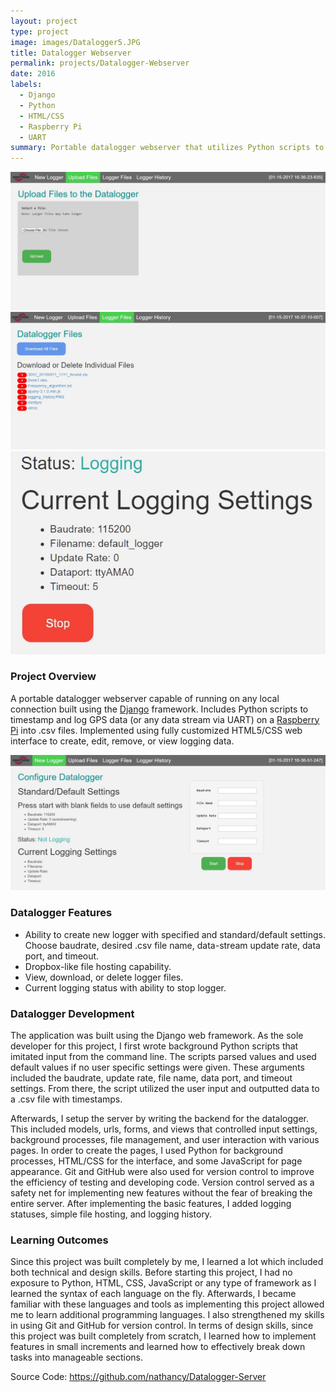 ```yaml
---
layout: project
type: project
image: images/Datalogger5.JPG
title: Datalogger Webserver 
permalink: projects/Datalogger-Webserver
date: 2016
labels:
  - Django 
  - Python 
  - HTML/CSS
  - Raspberry Pi
  - UART
summary: Portable datalogger webserver that utilizes Python scripts to timestamp and log GPS data via UART on a Raspberry Pi 3 into .csv files. 
---
```

<div class="ui small rounded images">
  <img class="ui image" src="../images/Datalogger2.JPG">
  <img class="ui image" src="../images/Datalogger3.JPG">
  <img class="ui image" src="../images/Datalogger4.JPG">
</div>

### Project Overview
A portable datalogger webserver capable of running on any local connection built using the [Django](https://www.djangoproject.com/) framework. Includes Python scripts to timestamp and log GPS data (or any data stream via UART) on a [Raspberry Pi](https://www.raspberrypi.org/) into .csv files. Implemented using fully customized HTML5/CSS web interface to create, edit, remove, or view logging data.

<img class="ui fluid image" src="../images/Datalogger1.JPG">

### Datalogger Features
* Ability to create new logger with specified and standard/default settings. Choose baudrate, desired .csv file name, data-stream update rate, data port, and timeout.
* Dropbox-like file hosting capability.
* View, download, or delete logger files.
* Current logging status with ability to stop logger.

### Datalogger Development
The application was built using the Django web framework. As the sole developer for this project, I first wrote background Python scripts that imitated input from the command line. The scripts parsed values and used default values if no user specific settings were given. These arguments included the baudrate, update rate, file name, data port, and timeout settings. From there, the script utilized the user input and outputted data to a .csv file with timestamps.

Afterwards, I setup the server by writing the backend for the datalogger. This included models, urls, forms, and views that controlled input settings, background processes, file management, and user interaction with various pages. In order to create the pages, I used Python for background processes, HTML/CSS for the interface, and some JavaScript for page appearance. Git and GitHub were also used for version control to improve the efficiency of testing and developing code. Version control served as a safety net for implementing new features without the fear of breaking the entire server. After implementing the basic features, I added logging statuses, simple file hosting, and logging history.

### Learning Outcomes
Since this project was built completely by me, I learned a lot which included both technical and design skills. Before starting this project, I had no exposure to Python, HTML, CSS, JavaScript or any type of framework as I learned the syntax of each language on the fly. Afterwards, I became familiar with these languages and tools as implementing this project allowed me to learn additional programming languages. I also strengthened my skills in using Git and GitHub for version control. In terms of design skills, since this project was built completely from scratch, I learned how to implement features in small increments and learned how to effectively break down tasks into manageable sections. 

Source Code: <a href="https://github.com/nathancy/Datalogger-Server"><i class="large github icon "></i>https://github.com/nathancy/Datalogger-Server</a>

